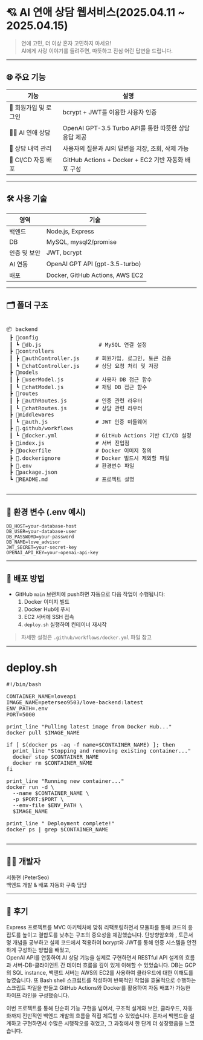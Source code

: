 
# 💘 AI 연애 상담 웹서비스(2025.04.11 ~ 2025.04.15)

> 연애 고민, 더 이상 혼자 고민하지 마세요!  
> AI에게 사랑 이야기를 들려주면, 따뜻하고 진심 어린 답변을 드립니다.

---

## 🌐 주요 기능

| 기능 | 설명 |
|------|------|
| 🔐 회원가입 및 로그인 | bcrypt + JWT를 이용한 사용자 인증 |
| 🧑‍💬 AI 연애 상담 | OpenAI GPT-3.5 Turbo API를 통한 따뜻한 상담 응답 제공 |
| 📝 상담 내역 관리 | 사용자의 질문과 AI의 답변을 저장, 조회, 삭제 가능 |
| 🚀 CI/CD 자동 배포 | GitHub Actions + Docker + EC2 기반 자동화 배포 구성 |

---

## 🛠️ 사용 기술

| 영역 | 기술 |
|------|------|
| 백엔드 | Node.js, Express |
| DB | MySQL, mysql2/promise |
| 인증 및 보안 | JWT, bcrypt |
| AI 연동 | OpenAI GPT API (gpt-3.5-turbo) |
| 배포 | Docker, GitHub Actions, AWS EC2 |

---

## 🗂️ 폴더 구조

<pre>

📦 backend
 ┣ 📂config
 ┃ ┗ 📜db.js                  # MySQL 연결 설정
 ┣ 📂controllers
 ┃ ┣ 📜authController.js     # 회원가입, 로그인, 토큰 검증
 ┃ ┗ 📜chatController.js     # 상담 요청 처리 및 저장
 ┣ 📂models
 ┃ ┣ 📜userModel.js          # 사용자 DB 접근 함수
 ┃ ┗ 📜chatModel.js          # 채팅 DB 접근 함수
 ┣ 📂routes
 ┃ ┣ 📜authRoutes.js         # 인증 관련 라우터
 ┃ ┗ 📜chatRoutes.js         # 상담 관련 라우터
 ┣ 📂middlewares
 ┃ ┗ 📜auth.js               # JWT 인증 미들웨어
 ┣ 📂.github/workflows
 ┃ ┗ 📜docker.yml            # GitHub Actions 기반 CI/CD 설정
 ┣ 📜index.js                # 서버 진입점
 ┣ 📜Dockerfile              # Docker 이미지 정의
 ┣ 📜.dockerignore           # Docker 빌드시 제외할 파일
 ┣ 📜.env                    # 환경변수 파일
 ┣ 📜package.json
 ┗ 📜README.md               # 프로젝트 설명

</pre>

---

## 🔐 환경 변수 (.env 예시)

```env
DB_HOST=your-database-host
DB_USER=your-database-user
DB_PASSWORD=your-password
DB_NAME=love_advisor
JWT_SECRET=your-secret-key
OPENAI_API_KEY=your-openai-api-key
```

---

## 🐳 배포 방법

- GitHub `main` 브랜치에 push하면 자동으로 다음 작업이 수행됩니다:
  1. Docker 이미지 빌드
  2. Docker Hub에 푸시
  3. EC2 서버에 SSH 접속
  4. `deploy.sh` 실행하여 컨테이너 재시작

> 자세한 설정은 `.github/workflows/docker.yml` 파일 참고

---

# deploy.sh
<pre>
#!/bin/bash 

CONTAINER_NAME=loveapi
IMAGE_NAME=peterseo9503/love-backend:latest
ENV_PATH=.env
PORT=5000

print_line "Pulling latest image from Docker Hub..."
docker pull $IMAGE_NAME

if [ $(docker ps -aq -f name=$CONTAINER_NAME) ]; then
  print_line "Stopping and removing existing container..."
  docker stop $CONTAINER_NAME
  docker rm $CONTAINER_NAME
fi

print_line "Running new container..."
docker run -d \
  --name $CONTAINER_NAME \
  -p $PORT:$PORT \
  --env-file $ENV_PATH \
  $IMAGE_NAME

print_line " Deployment complete!"
docker ps | grep $CONTAINER_NAME
 </pre>
---

## 👨‍💻 개발자
서동현 (PeterSeo)  
백엔드 개발 & 배포 자동화 구축 담당

---

## 📜 후기  
Express 프로젝트를 MVC 아키텍처에 맞춰 리팩토링하면서 
모듈화를 통해 코드의 응집도를 높이고 결합도를 낮추는 구조의 중요성을 체감했습니다.
단방향암호화 , 토큰서명 개념을 공부하고 실제 코드에서 적용하여 
bcrypt와 JWT를 통해 인증 시스템을 안전하게 구성하는 방법을 배웠고,  
OpenAI API를 연동하여 AI 상담 기능을 실제로 구현하면서
RESTful API 설계의 흐름과 서버-DB-클라이언트 간 데이터 흐름을 깊이 있게 이해할 수 있었습니다.
DB는 GCP의 SQL instance, 백앤드 서버는 AWS의 EC2를 사용하여 클라우드에 대한 이해도를 높였습니다. 
또 Bash shell 스크립트를 작성하여 반복적인 작업을 효율적으로 수행하는 스크립트 파일을 만들고 
GitHub Actions와 Docker를 활용하여 자동 배포가 가능한 파이프 라인을 구성했습니다.

이번 프로젝트를 통해 단순히 기능 구현을 넘어서, 구조적 설계와 보안, 클라우드, 자동화까지 전반적인 백엔드 개발의 흐름을 직접 체득할 수 있었습니다. 
혼자서 백앤드을 설계하고 구현하면서 수많은 시행착오를 겪었고, 그 과정에서 한 단계 더 성장했음을 느꼈습니다.
